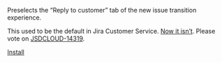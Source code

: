 Preselects the “Reply to customer” tab of the new issue transition experience.

This used to be the default in Jira Customer Service. [Now it isn’t](https://community.atlassian.com/t5/Jira-articles/Now-GA-try-the-new-issue-transition-experience-in-Jira/bc-p/2835181#M15834). Please vote on [JSDCLOUD-14319](https://jira.atlassian.com/browse/JSDCLOUD-14319).

[Install](binki-atlassian-jira-transition-preselect-comment.user.js?raw=1)
